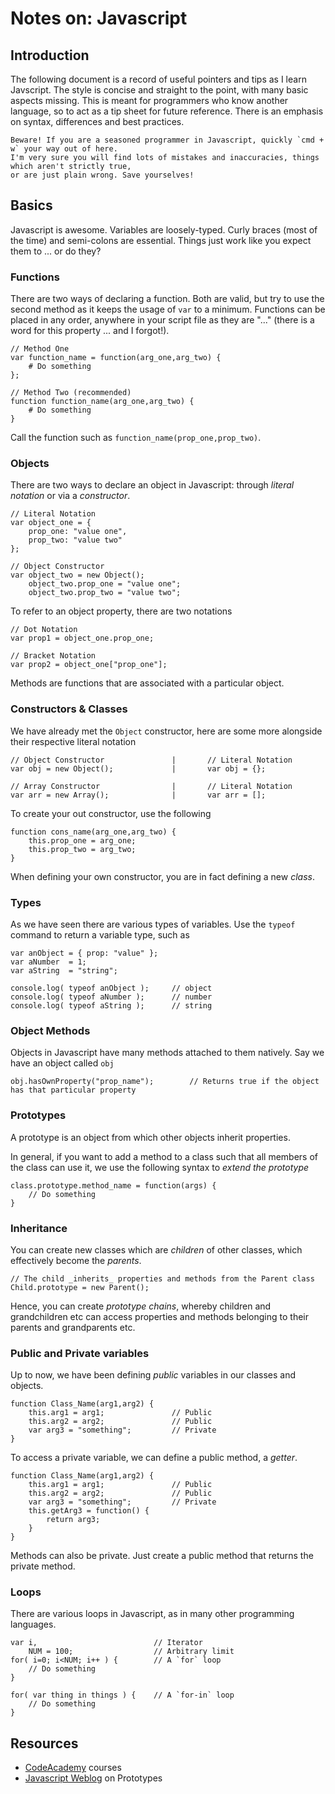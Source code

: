 # Notes on: Javascript

## Introduction
The following document is a record of useful pointers and tips as I learn Javscript. The style is concise and straight to the point, with many basic aspects missing. This is meant for programmers who know another language, so to act as a tip sheet for future reference. There is an emphasis on syntax, differences and best practices.

    Beware! If you are a seasoned programmer in Javascript, quickly `cmd + w` your way out of here. 
    I'm very sure you will find lots of mistakes and inaccuracies, things which aren't strictly true, 
    or are just plain wrong. Save yourselves!

## Basics
Javascript is awesome. Variables are loosely-typed. Curly braces (most of the time) and semi-colons are essential. Things just work like you expect them to ... or do they?

### Functions
There are two ways of declaring a function. Both are valid, but try to use the second method as it keeps the usage of `var` to a minimum. Functions can be placed in any order, anywhere in your script file as they are "..." (there is a word for this property ... and I forgot!).

    // Method One
    var function_name = function(arg_one,arg_two) {
        # Do something
    };

    // Method Two (recommended)
    function function_name(arg_one,arg_two) {
        # Do something
    }

Call the function such as `function_name(prop_one,prop_two)`.

### Objects
There are two ways to declare an object in Javascript: through _literal notation_ or via a _constructor_.

    // Literal Notation
    var object_one = {
        prop_one: "value one",
        prop_two: "value two"
    };

    // Object Constructor
    var object_two = new Object();
        object_two.prop_one = "value one";
        object_two.prop_two = "value two";

To refer to an object property, there are two notations

    // Dot Notation
    var prop1 = object_one.prop_one;

    // Bracket Notation
    var prop2 = object_one["prop_one"];

Methods are functions that are associated with a particular object.

### Constructors & Classes
We have already met the `Object` constructor, here are some more alongside their respective literal notation

    // Object Constructor               |       // Literal Notation
    var obj = new Object();             |       var obj = {};

    // Array Constructor                |       // Literal Notation
    var arr = new Array();              |       var arr = [];

To create your out constructor, use the following

    function cons_name(arg_one,arg_two) {
        this.prop_one = arg_one;
        this.prop_two = arg_two;
    }

When defining your own constructor, you are in fact defining a new _class_.

### Types
As we have seen there are various types of variables. Use the `typeof` command to return a variable type, such as

    var anObject = { prop: "value" };
    var aNumber  = 1;
    var aString  = "string";

    console.log( typeof anObject );     // object
    console.log( typeof aNumber );      // number
    console.log( typeof aString );      // string

### Object Methods
Objects in Javascript have many methods attached to them natively. Say we have an object called `obj`

    obj.hasOwnProperty("prop_name");        // Returns true if the object has that particular property

### Prototypes
A prototype is an object from which other objects inherit properties.

In general, if you want to add a method to a class such that all members of the class can use it, we use the following syntax to _extend the prototype_

    class.prototype.method_name = function(args) {
        // Do something
    }

### Inheritance
You can create new classes which are _children_ of other classes, which effectively become the _parents_.

    // The child _inherits_ properties and methods from the Parent class
    Child.prototype = new Parent();

Hence, you can create _prototype chains_, whereby children and grandchildren etc can access properties and methods belonging to their parents and grandparents etc.

### Public and Private variables
Up to now, we have been defining _public_ variables in our classes and objects.

    function Class_Name(arg1,arg2) {
        this.arg1 = arg1;               // Public
        this.arg2 = arg2;               // Public
        var arg3 = "something";         // Private
    }

To access a private variable, we can define a public method, a _getter_.

    function Class_Name(arg1,arg2) {
        this.arg1 = arg1;               // Public
        this.arg2 = arg2;               // Public
        var arg3 = "something";         // Private
        this.getArg3 = function() {
            return arg3;
        }
    }

Methods can also be private. Just create a public method that returns the private method.

### Loops
There are various loops in Javascript, as in many other programming languages.

    var i,                          // Iterator
        NUM = 100;                  // Arbitrary limit
    for( i=0; i<NUM; i++ ) {        // A `for` loop
        // Do something
    }

    for( var thing in things ) {    // A `for-in` loop
        // Do something
    }

## Resources

- [CodeAcademy](http://www.codecademy.com/) courses
- [Javascript Weblog](http://javascriptweblog.wordpress.com/2010/06/07/understanding-javascript-prototypes/) on Prototypes
